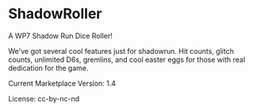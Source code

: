 ShadowRoller
============

A WP7 Shadow Run Dice Roller!

We've got several cool features just for shadowrun. Hit counts, glitch counts, unlimited D6s, gremlins, and cool easter eggs for those with real dedication for the game. 

Current Marketplace Version: 1.4

License:
cc-by-nc-nd